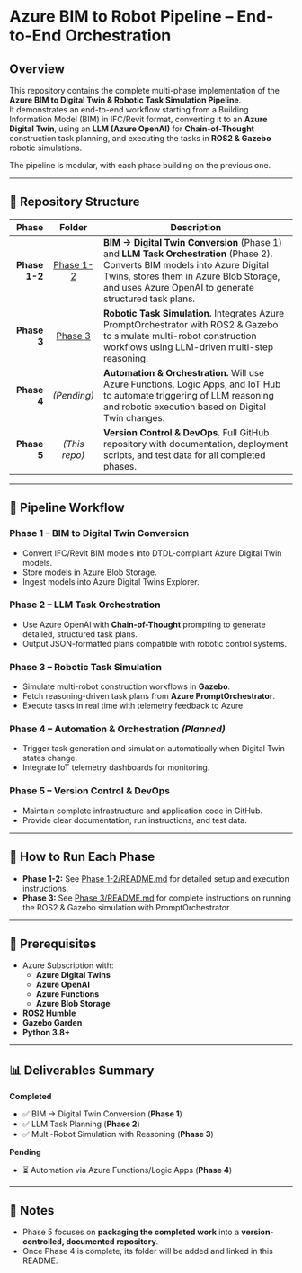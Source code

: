 # Azure BIM to Robot Pipeline – End-to-End Orchestration

## Overview
This repository contains the complete multi-phase implementation of the **Azure BIM to Digital Twin & Robotic Task Simulation Pipeline**.  
It demonstrates an end-to-end workflow starting from a Building Information Model (BIM) in IFC/Revit format, converting it to an **Azure Digital Twin**, using an **LLM (Azure OpenAI)** for **Chain-of-Thought** construction task planning, and executing the tasks in **ROS2 & Gazebo** robotic simulations.

The pipeline is modular, with each phase building on the previous one.

---

## 📂 Repository Structure

| Phase | Folder | Description |
|------:|:------:|-------------|
| **Phase 1-2** | [Phase 1-2](./Phase%201-2) | **BIM → Digital Twin Conversion** (Phase 1) and **LLM Task Orchestration** (Phase 2). Converts BIM models into Azure Digital Twins, stores them in Azure Blob Storage, and uses Azure OpenAI to generate structured task plans. |
| **Phase 3** | [Phase 3](./Phase%203) | **Robotic Task Simulation.** Integrates Azure PromptOrchestrator with ROS2 & Gazebo to simulate multi-robot construction workflows using LLM-driven multi-step reasoning. |
| **Phase 4** | *(Pending)* | **Automation & Orchestration.** Will use Azure Functions, Logic Apps, and IoT Hub to automate triggering of LLM reasoning and robotic execution based on Digital Twin changes. |
| **Phase 5** | *(This repo)* | **Version Control & DevOps.** Full GitHub repository with documentation, deployment scripts, and test data for all completed phases. |

---

## 🚀 Pipeline Workflow

### Phase 1 – BIM to Digital Twin Conversion
- Convert IFC/Revit BIM models into DTDL-compliant Azure Digital Twin models.  
- Store models in Azure Blob Storage.  
- Ingest models into Azure Digital Twins Explorer.

### Phase 2 – LLM Task Orchestration
- Use Azure OpenAI with **Chain-of-Thought** prompting to generate detailed, structured task plans.  
- Output JSON-formatted plans compatible with robotic control systems.

### Phase 3 – Robotic Task Simulation
- Simulate multi-robot construction workflows in **Gazebo**.  
- Fetch reasoning-driven task plans from **Azure PromptOrchestrator**.  
- Execute tasks in real time with telemetry feedback to Azure.

### Phase 4 – Automation & Orchestration *(Planned)*
- Trigger task generation and simulation automatically when Digital Twin states change.  
- Integrate IoT telemetry dashboards for monitoring.

### Phase 5 – Version Control & DevOps
- Maintain complete infrastructure and application code in GitHub.  
- Provide clear documentation, run instructions, and test data.

---

## 📜 How to Run Each Phase

- **Phase 1-2:** See [Phase 1-2/README.md](./Phase%201-2/README.md) for detailed setup and execution instructions.  
- **Phase 3:** See [Phase 3/README.md](./Phase%203/README.md) for complete instructions on running the ROS2 & Gazebo simulation with PromptOrchestrator.

---

## 🔧 Prerequisites

- Azure Subscription with:
  - **Azure Digital Twins**
  - **Azure OpenAI**
  - **Azure Functions**
  - **Azure Blob Storage**
- **ROS2 Humble**
- **Gazebo Garden**
- **Python 3.8+**

---

## 📊 Deliverables Summary

**Completed**
- ✅ BIM → Digital Twin Conversion (**Phase 1**)
- ✅ LLM Task Planning (**Phase 2**)
- ✅ Multi-Robot Simulation with Reasoning (**Phase 3**)

**Pending**
- ⏳ Automation via Azure Functions/Logic Apps (**Phase 4**)

---

## 📌 Notes
- Phase 5 focuses on **packaging the completed work** into a **version-controlled, documented repository**.  
- Once Phase 4 is complete, its folder will be added and linked in this README.
